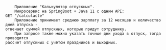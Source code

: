         Приложение "Калькулятор отпускных".
        Микросервис на SpringBoot + Java 11 c одним API:
    GET "/calculacte"
        Приложение принимает среднюю зарплату за 12 месяцев и количество дней отпуска - 
    отвечает суммой отпускных, которые придут сотруднику.
        При запросе также можно указать точные дни ухода в отпуск, тогда проводится
    рассчет отпускных с учётом праздников и выходных.